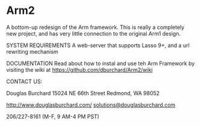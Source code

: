 Arm2
====

A bottom-up redesign of the Arm framework. This is really a completely new project, and has very little connection to the original Arm1 design.


SYSTEM REQUIREMENTS
A web-server that supports Lasso 9+, and a url rewriting mechanism


DOCUMENTATION
Read about how to instal and use teh Arm Framework by visiting the wiki at https://github.com/dburchard/Arm2/wiki


CONTACT US:

Douglas Burchard
15024 NE 66th Street
Redmond, WA  98052

http://www.douglasburchard.com/
solutions@douglasburchard.com

206/227-8161 (M-F, 9 AM-4 PM PST)
